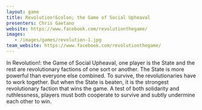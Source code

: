 ```yaml
---
layout: game
title: Revolution!&colon; the Game of Social Upheaval
presenters: Chris Gaetano
website: https://www.facebook.com/revolutionthegame/
images:
   - /images/games/revolution-1.jpg
team_website: https://www.facebook.com/revolutionthegame/
---
```

In Revolution!: the Game of Social Upheaval, one player is the State and the rest are revolutionary factions of one sort or another. The State is more powerful than everyone else combined. To survive, the revolutionaries have to work together. But when the State is beaten, it is the strongest revolutionary faction that wins the game. A test of both solidarity and ruthlessness, players must both cooperate to survive and subtly undermine each other to win.
